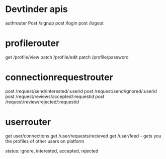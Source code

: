 # Devtinder apis
authrouter
Post /signup
post /login
post /logout

# profilerouter
get /profile/view
patch /profile/edit
patch /profile/password

# connectionrequestrouter
post /request/send/interested/:userid
post /request/send/ignored/:userid
post /request/reviews/accepted/:requestid
post /request/review/rejected/:requestid

# userrouter
get user/connections
get /user/requests/recieved
get /user/feed - gets you the profiles of other users on platform


status: ignore, interested, accepted, rejected
